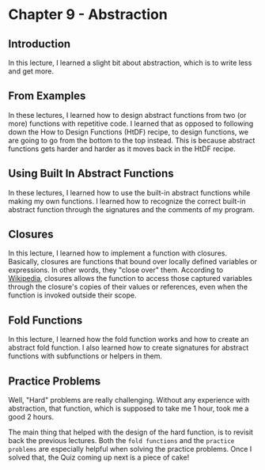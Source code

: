 # Chapter 9 - Abstraction

## Introduction

In this lecture, I learned a slight bit about abstraction, which is to write less and get more.

## From Examples

In these lectures, I learned how to design abstract functions from two (or more) functions with repetitive code. I learned that as opposed to following down the How to Design Functions (HtDF) recipe, to design functions, we are going to go from the bottom to the top instead. This is because abstract functions gets harder and harder as it moves back in the HtDF recipe.

## Using Built In Abstract Functions

In these lectures, I learned how to use the built-in abstract functions while making my own functions. I learned how to recognize the correct built-in abstract function through the signatures and the comments of my program.

## Closures

In this lecture, I learned how to implement a function with closures. Basically, closures are functions that bound over locally defined variables or expressions. In other words, they "close over" them. According to [Wikipedia](https://en.wikipedia.org/wiki/Closure_(computer_programming)), closures allows the function to access those captured variables through the closure's copies of their values or references, even when the function is invoked outside their scope.

## Fold Functions

In this lecture, I learned how the fold function works and how to create an abstract fold function. I also learned how to create signatures for abstract functions with subfunctions or helpers in them.

## Practice Problems

Well, "Hard" problems are really challenging. Without any experience with abstraction, that function, which is supposed to take me 1 hour, took me a good 2 hours.

The main thing that helped with the design of the hard function, is to revisit back the previous lectures. Both the `fold functions` and the `practice problems` are especially helpful when solving the practice problems. Once I solved that, the Quiz coming up next is a piece of cake!